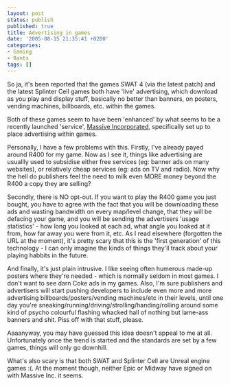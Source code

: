 ```yaml
---
layout: post
status: publish
published: true
title: Advertising in games
date: '2005-08-15 21:35:41 +0200'
categories:
- Gaming
- Rants
tags: []
---
```


So ja, it's been reported that the games SWAT 4 (via the latest patch)
and the latest Splinter Cell games both have 'live' advertising, which
download as you play and display stuff, basically no better than
banners, on posters, vending machines, billboards, etc. within the
games.

Both of these games seem to have been 'enhanced' by what seems to be a
recently launched 'service', [Massive
Incorporated](http://www.massiveincorporated.com/), specifically set up
to place advertising within games.

Personally, I have a few problems with this. Firstly, I've already payed
around R400 for my game. Now as I see it, things like advertising are
usuallly used to subsidise either free services (eg: banner ads on many
websites), or relatively cheap services (eg: ads on TV and radio). Now
why the hell do publishers feel the need to milk even MORE money beyond
the R400 a copy they are selling?

Secondly, there is NO opt-out. If you want to play the R400 game you
just bought, you have to agree with the fact that you will be
downloading these ads and wasting bandwidth on every map/level change,
that they will be defacing your game, and you will be sending the
advertisers 'usage statistics' - how long you looked at each ad, what
angle you looked at it from, how far away you were from it, etc. As I
read elsewhere (forgotten the URL at the moment), it's pretty scary that
this is the 'first generation' of this technology - I can only imagine
the kinds of things they'll track about your playing habbits in the
future.

And finally, it's just plain intrusive. I like seeing often humerous
made-up posters where they're needed - which is normally seldom in most
games. I don't want to see darn Coke ads in my games. Also, I'm sure
publishers and advertisers will start pushing developers to include even
more and more advertising billboards/posters/vending machines/etc in
their levels, until one day you're
sneaking/running/driving/strolling/handing/rolling around some kind of
psycho colourful flashing whacked hall of nothing but lame-ass banners
and shit. Piss off with that stuff, please.

Aaaanyway, you may have guessed this idea doesn't appeal to me at all.
Unfortunately once the trend is started and the standards are set by a
few games, things will only go downhill.

What's also scary is that both SWAT and Splinter Cell are Unreal engine
games :(. At the moment though, neither Epic or Midway have signed on
with Massive Inc. it seems.
